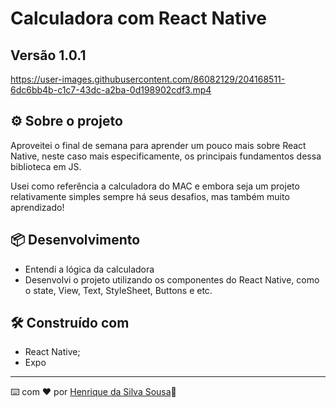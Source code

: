 # Calculadora com React Native
## Versão 1.0.1


https://user-images.githubusercontent.com/86082129/204168511-6dc6bb4b-c1c7-43dc-a2ba-0d198902cdf3.mp4


## ⚙️ Sobre o projeto

Aproveitei o final de semana para aprender um pouco mais sobre React Native, neste caso mais especificamente, os principais fundamentos dessa biblioteca em JS.

Usei como referência a calculadora do MAC e embora seja um projeto relativamente simples sempre há seus desafios, mas também muito aprendizado!  

## 📦 Desenvolvimento

* Entendi a lógica da calculadora
* Desenvolvi o projeto utilizando os componentes do React Native, como o state, View, Text, StyleSheet, Buttons e etc.

## 🛠️ Construído com

* React Native;
* Expo

---
⌨️ com ❤️ por [Henrique da Silva Sousa](https://www.linkedin.com/in/henrique-da-silva-sousa-2a077622b/)🚀

